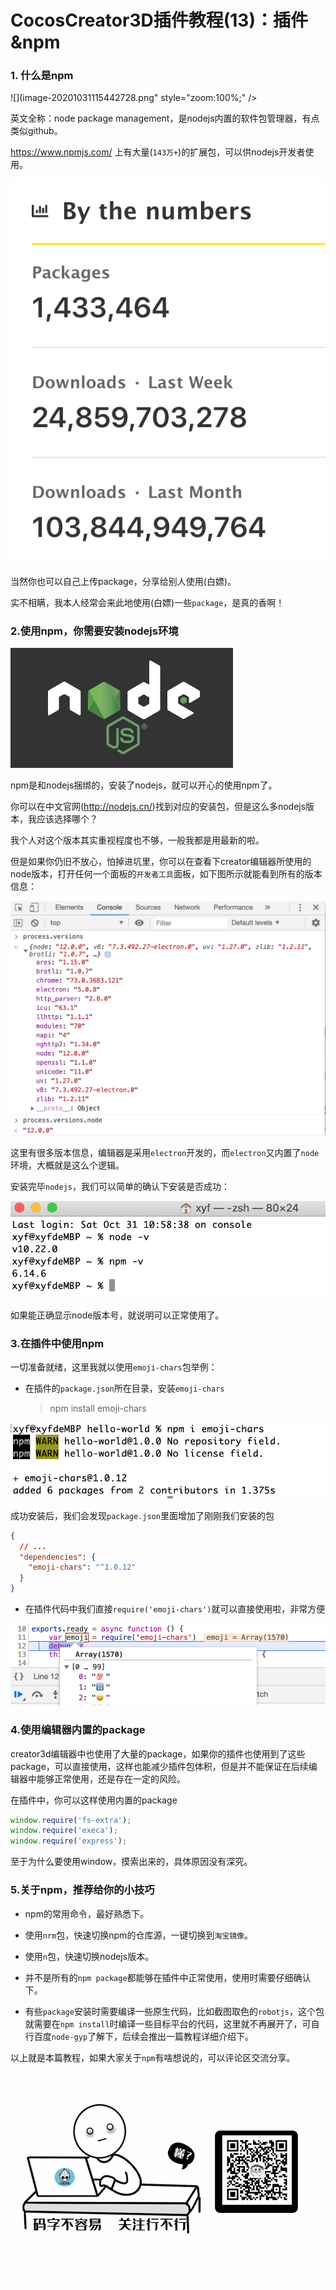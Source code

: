 # CocosCreator3D插件教程(13)：插件&npm

### 1. 什么是npm

![](image-20201031115442728.png" style="zoom:100%;" />

英文全称：node package management，是nodejs内置的软件包管理器，有点类似github。

https://www.npmjs.com/  上有大量(`143万+`)的扩展包，可以供nodejs开发者使用。

![](res/image-20201031114846943.png)

当然你也可以自己上传package，分享给别人使用(白嫖)。

实不相瞒，我本人经常会来此地使用(白嫖)一些`package`，是真的香啊！



### 2.使用npm，你需要安装nodejs环境

![](res/image-20201031115406988.png)

npm是和nodejs捆绑的，安装了nodejs，就可以开心的使用npm了。

你可以在中文官网(http://nodejs.cn/)找到对应的安装包，但是这么多nodejs版本，我应该选择哪个？

我个人对这个版本其实重视程度也不够，一般我都是用最新的啦。

但是如果你仍旧不放心，怕掉进坑里，你可以在查看下creator编辑器所使用的node版本，打开任何一个面板的`开发者工具`面板，如下图所示就能看到所有的版本信息：

![](res/image-20201031115957098.png)

这里有很多版本信息，编辑器是采用`electron`开发的，而`electron`又内置了`node`环境，大概就是这么个逻辑。

安装完毕`nodejs`，我们可以简单的确认下安装是否成功：

![](res/image-20201031120931126.png)

如果能正确显示node版本号，就说明可以正常使用了。



### 3.在插件中使用npm

一切准备就绪，这里我就以使用`emoji-chars`包举例：

- 在插件的`package.json`所在目录，安装`emoji-chars`

  > npm install emoji-chars

![](res/image-20201031124434346.png)

成功安装后，我们会发现`package.json`里面增加了刚刚我们安装的包

```json
{
  // ...
  "dependencies": {
    "emoji-chars": "^1.0.12"
  }
}
```

- 在插件代码中我们直接`require('emoji-chars')`就可以直接使用啦，非常方便

![](res/image-20201031124818592.png)



### 4.使用编辑器内置的package

creator3d编辑器中也使用了大量的package，如果你的插件也使用到了这些package，可以直接使用，这样也能减少插件包体积，但是并不能保证在后续编辑器中能够正常使用，还是存在一定的风险。

在插件中，你可以这样使用内置的package

```js
window.require('fs-extra');
window.require('execa');
window.require('express');
```

至于为什么要使用window，摸索出来的，具体原因没有深究。



### 5.关于npm，推荐给你的小技巧

- npm的常用命令，最好熟悉下。

- 使用`nrm`包，快速切换npm的仓库源，一键切换到`淘宝镜像`。

- 使用`n`包，快速切换nodejs版本。

- 并不是所有的`npm package`都能够在插件中正常使用，使用时需要仔细确认下。

- 有些`package`安装时需要编译一些原生代码，比如截图取色的`robotjs`，这个包就需要在`npm install`时编译一些目标平台的代码，这里就不再展开了，可自行百度`node-gyp`了解下，后续会推出一篇教程详细介绍下。

  

以上就是本篇教程，如果大家关于`npm`有啥想说的，可以评论区交流分享。
![](res/wx-guan-zhu-20201026231652837.gif)
